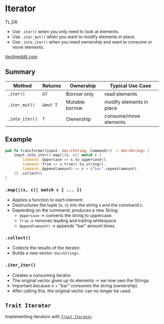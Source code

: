 # Iterator

TL;DR

- Use `.iter()` when you only need to look at elements.
- Use `.iter_mut()` when you want to modify elements in place.
- Use `.into_iter()` when you need ownership and want to consume or move elements.

[iter@reddit.com](https://www.reddit.com/r/rust/comments/1nskq8q)

## Summary

| Method         | Returns  | Ownership      | Typical Use Case         |
| -------------- | -------- | -------------- | ------------------------ |
| `.iter()`      | `&T`     | Borrow only    | read elements            |
| `.iter_mut()`  | `&mut T` | Mutable borrow | modify elements in place |
| `.into_iter()` | `T`      | Ownership      | consume/move elements    |

## Example

```rust
pub fn transformer(input: Vec<(String, Command)>) -> Vec<String> {
	input.into_iter().map(|(s, c)| match c {
		Command::Uppercase => s.to_uppercase(),
		Command::Trim => s.trim().to_string(),
		Command::Append(amount) => s + &"bar".repeat(amount),
	}) .collect()
}
```

### `.map(|(s, c)| match c { ... })`

- Applies a function to each element.
- Destructures the tuple (s, c) into the string s and the command c.
- Depending on the command, produces a new String:
  - `Uppercase` → converts the string to uppercase.
  - `Trim` → removes leading and trailing whitespace.
  - `Append(amount)` → appends "bar" amount times.

### `.collect()`

- Collects the results of the iterator.
- Builds a new vector: `Vec<String>`.

### `.iter_iter()`

- Creates a consuming iterator.
- The original vector gives up its elements → we now own the Strings.
- Important because s + "bar" consumes the string (ownership).
- After calling this, the original vector can no longer be used.

## `Trait Iterator`

Implementing iterators with [`Trait Iterator`](https://doc.rust-lang.org/std/iter/trait.Iterator.html).

```rust

```
